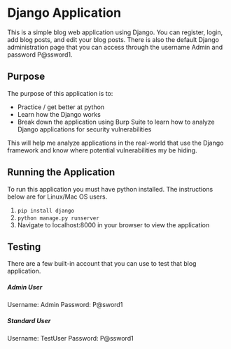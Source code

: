 # Django Application

This is a simple blog web application using Django. You can register, login, add blog posts, and edit your blog posts. There is also the default Django administration page that you can access through the username Admin and password P@ssword1.

## Purpose

The purpose of this application is to:

- Practice /  get better at python
- Learn how the Django works
- Break down the application using Burp Suite to learn how to analyze Django applications for security vulnerabilities

This will help me analyze applications in the real-world that use the Django framework and know where potential vulnerabilities my be hiding.

## Running the Application

To run this application you must have python installed. The instructions below are for Linux/Mac OS users.

 1. `pip install django`
 2. `python manage.py runserver`
 3. Navigate to localhost:8000 in your browser to view the application

## Testing

There are a few built-in account that you can use to test that blog application.

##### Admin User

Username: Admin
Password: P@sword1

##### Standard User

Username: TestUser
Password: P@ssword1
